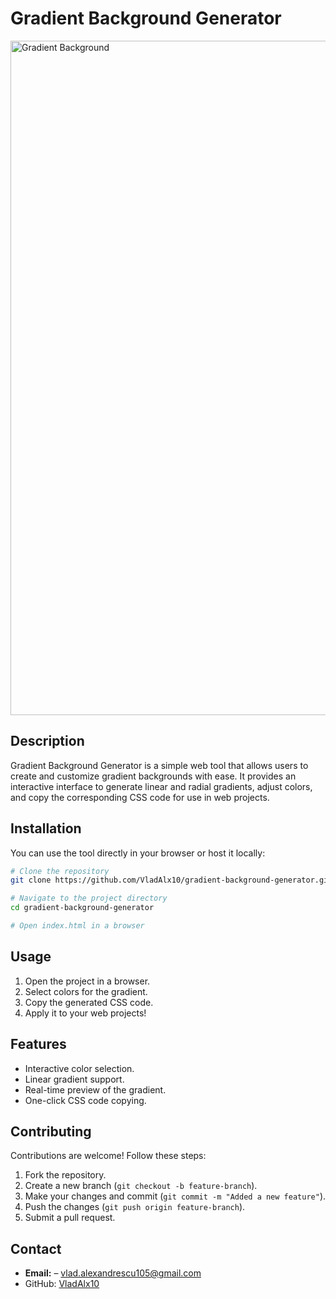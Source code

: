 # Gradient Background Generator

<img width="1079" alt="Gradient Background" src="https://github.com/user-attachments/assets/a2dfb302-99f3-456e-a1d8-650f092e84af" />

## Description
Gradient Background Generator is a simple web tool that allows users to create and customize gradient backgrounds with ease. It provides an interactive interface to generate linear and radial gradients, adjust colors, and copy the corresponding CSS code for use in web projects.

## Installation
You can use the tool directly in your browser or host it locally:

```bash
# Clone the repository
git clone https://github.com/VladAlx10/gradient-background-generator.git

# Navigate to the project directory
cd gradient-background-generator

# Open index.html in a browser
```

## Usage
1. Open the project in a browser.
2. Select colors for the gradient.
3. Copy the generated CSS code.
4. Apply it to your web projects!

## Features
- Interactive color selection.
- Linear gradient support.
- Real-time preview of the gradient.
- One-click CSS code copying.

## Contributing
Contributions are welcome! Follow these steps:
1. Fork the repository.
2. Create a new branch (`git checkout -b feature-branch`).
3. Make your changes and commit (`git commit -m "Added a new feature"`).
4. Push the changes (`git push origin feature-branch`).
5. Submit a pull request.

## Contact
- **Email:** – vlad.alexandrescu105@gmail.com
- GitHub: [VladAlx10](https://github.com/VladAlx10)
